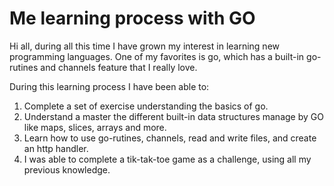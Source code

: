 # Me learning process with GO

Hi all, during all this time I have grown my interest in learning new programming languages. One of my favorites is go, which has a built-in go-rutines and channels feature that I really love.

During this learning process I have been able to:

1. Complete a set of exercise understanding the basics of go.
2. Understand a master the different built-in data structures manage by GO like maps, slices, arrays and more.
3. Learn how to use go-rutines, channels, read and write files, and create an http handler.
4. I was able to complete a tik-tak-toe game as a challenge, using all my previous knowledge.


